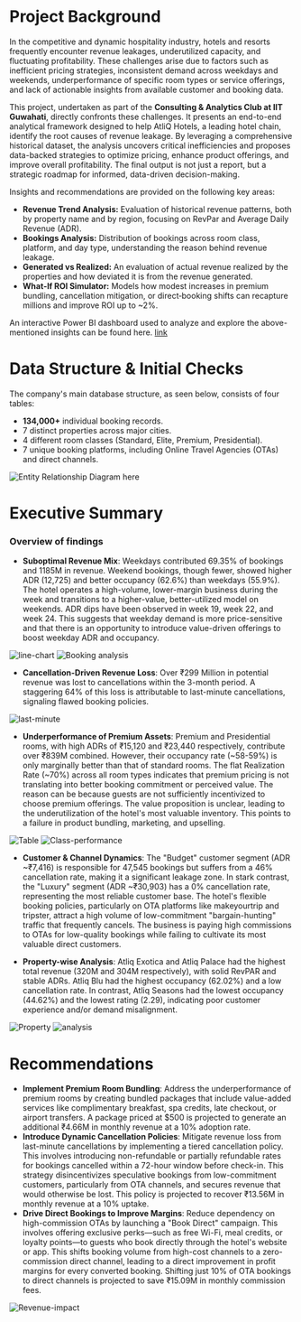 # Project Background
 In the competitive and dynamic hospitality industry, hotels and resorts frequently encounter
 revenue leakages, underutilized capacity, and fluctuating profitability. These challenges arise
 due to factors such as inefficient pricing strategies, inconsistent demand across weekdays and
 weekends, underperformance of specific room types or service offerings, and lack of actionable
 insights from available customer and booking data.
 
This project, undertaken as part of the **Consulting & Analytics Club at IIT Guwahati**, directly confronts these challenges. It presents an end-to-end analytical framework designed to help AtliQ Hotels, a leading hotel chain, identify the root causes of revenue leakage. By leveraging a comprehensive historical dataset, the analysis uncovers critical inefficiencies and proposes data-backed strategies to optimize pricing, enhance product offerings, and improve overall profitability. The final output is not just a report, but a strategic roadmap for informed, data-driven decision-making.

 Insights and recommendations are provided on the following key areas:

 - **Revenue Trend Analysis:**  Evaluation of historical revenue patterns, both by property name and by region, focusing on RevPar and Average Daily Revenue (ADR).
 - **Bookings Analysis:**  Distribution of bookings across room class, platform, and day type, understanding the reason behind revenue leakage.
 - **Generated vs Realized:**  An evaluation of actual revenue realized by the properties and how deviated it is from the revenue generated.
 - **What‑If ROI Simulator:**  Models how modest increases in premium bundling, cancellation mitigation, or direct‑booking shifts can recapture millions and improve ROI up to ~2%.

An interactive Power BI dashboard used to analyze and explore the above-mentioned insights can be found here. [link](https://app.powerbi.com/groups/me/reports/0be65715-f1d4-4d39-bb05-89f79e85f4bb/1781d5352c50911cbc29?experience=power-bi)


# Data Structure & Initial Checks
The company's main database structure, as seen below, consists of four tables:
- **134,000+** individual booking records.
- 7 distinct properties across major cities.
- 4 different room classes (Standard, Elite, Premium, Presidential).
- 7 unique booking platforms, including Online Travel Agencies (OTAs) and direct channels.
  
![Entity Relationship Diagram here](https://github.com/Jeetmajhi10/Revenue-Optimization-in-Hospitality-Sector/blob/0b524d902b77424248b6c9cf77bd99498a859a6c/Screenshot%202025-07-18%20184143.png)

# Executive Summary

### Overview of findings

- **Suboptimal Revenue Mix**: Weekdays contributed 69.35% of bookings and 1185M in revenue. Weekend bookings, though fewer, showed higher ADR (12,725) and better occupancy (62.6%) than weekdays (55.9%). The hotel operates a high-volume, lower-margin business during the week and transitions to a higher-value, better-utilized model on weekends. ADR dips have been observed in week 19, week 22, and week 24. This suggests that weekday demand is more price-sensitive and that there is an opportunity to introduce value-driven offerings to boost weekday ADR and occupancy. 

![line-chart](https://github.com/Jeetmajhi10/Revenue-Optimization-in-Hospitality-Sector/blob/bbd2fbab6b6a4f523e14cf2ed07c27f45ca9fc91/Screenshot%202025-07-22%20164636.png) ![Booking analysis](https://github.com/Jeetmajhi10/Revenue-Optimization-in-Hospitality-Sector/blob/94d6fb20489855d3ef19c70e5045f279810652be/Screenshot%202025-07-22%20122737.png) 

- **Cancellation-Driven Revenue Loss**: Over ₹299 Million in potential revenue was lost to cancellations within the 3-month period. A staggering 64% of this loss is attributable to last-minute cancellations, signaling flawed booking policies.

![last-minute](https://github.com/Jeetmajhi10/Revenue-Optimization-in-Hospitality-Sector/blob/2c90de8189b96d94fc1a226f60ca57aa1efb77a1/Screenshot%202025-07-22%20121105.png)

- **Underperformance of Premium Assets**: Premium and Presidential rooms, with high ADRs of ₹15,120 and ₹23,440 respectively, contribute over ₹839M combined. However, their occupancy rate (~58-59%) is only marginally better than that of standard rooms. The flat Realization Rate (~70%) across all room types indicates that premium pricing is not translating into better booking commitment or perceived value. The reason can be because guests are not sufficiently incentivized to choose premium offerings. The value proposition is unclear, leading to the underutilization of the hotel's most valuable inventory. This points to a failure in product bundling, marketing, and upselling.

![Table](https://github.com/Jeetmajhi10/Revenue-Optimization-in-Hospitality-Sector/blob/0730a167c3f7b377e89d25f620ec90c391e6820d/Screenshot%202025-07-22%20162641.png) ![Class-performance](https://github.com/Jeetmajhi10/Revenue-Optimization-in-Hospitality-Sector/blob/324c56923ab8b12cbd5879ff6d2168ad8f7ed3c8/Screenshot%202025-07-22%20161711.png)  

- **Customer & Channel Dynamics**: The "Budget" customer segment (ADR ~₹7,416) is responsible for 47,545 bookings but suffers from a 46% cancellation rate, making it a significant leakage zone. In stark contrast, the "Luxury" segment (ADR ~₹30,903) has a 0% cancellation rate, representing the most reliable customer base. The hotel's flexible booking policies, particularly on OTA platforms like makeyourtrip and tripster, attract a high volume of low-commitment "bargain-hunting" traffic that frequently cancels. The business is paying high commissions to OTAs for low-quality bookings while failing to cultivate its most valuable direct customers.

- **Property-wise Analysis**: Atliq Exotica and Atliq Palace had the highest total revenue (320M and 304M respectively), with solid RevPAR and stable ADRs. Atliq Blu had the highest occupancy (62.02%) and a low cancellation rate. In contrast, Atliq Seasons had the lowest occupancy (44.62%) and the lowest rating (2.29), indicating poor customer experience and/or demand misalignment.

![Property](https://github.com/Jeetmajhi10/Revenue-Optimization-in-Hospitality-Sector/blob/f8e9d3860efdc9afa3e34042735a9b2345b9dad0/Screenshot%202025-07-22%20163610.png) ![analysis](https://github.com/Jeetmajhi10/Revenue-Optimization-in-Hospitality-Sector/blob/f94d47dbf8b0a915ce895d81267e17cbe8ee914b/Screenshot%202025-07-22%20163648.png)

# Recommendations 

- **Implement Premium Room Bundling**: Address the underperformance of premium rooms by creating bundled packages that include value-added services like complimentary breakfast, spa credits, late checkout, or airport transfers. A package priced at $500 is projected to generate an additional ₹4.66M in monthly revenue at a 10% adoption rate.
- **Introduce Dynamic Cancellation Policies**: Mitigate revenue loss from last-minute cancellations by implementing a tiered cancellation policy. This involves introducing non-refundable or partially refundable rates for bookings cancelled within a 72-hour window before check-in. This strategy disincentivizes speculative bookings from low-commitment customers, particularly from OTA channels, and secures revenue that would otherwise be lost. This policy is projected to recover ₹13.56M in monthly revenue at a 10% uptake.
- **Drive Direct Bookings to Improve Margins**: Reduce dependency on high-commission OTAs by launching a "Book Direct" campaign. This involves offering exclusive perks—such as free Wi-Fi, meal credits, or loyalty points—to guests who book directly through the hotel's website or app. This shifts booking volume from high-cost channels to a zero-commission direct channel, leading to a direct improvement in profit margins for every converted booking. Shifting just 10% of OTA bookings to direct channels is projected to save ₹15.09M in monthly commission fees. 

![Revenue-impact](https://github.com/Jeetmajhi10/Revenue-Optimization-in-Hospitality-Sector/blob/93791d5211e003951abbaa7be1e52d9efde5261a/Screenshot%202025-07-22%20172213.png)


